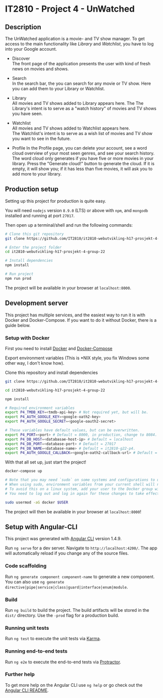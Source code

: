 # IT2810 - Project 4 - UnWatched

## Description
The UnWatched application is a movie- and TV show manager.
To get access to the main functionality like *Library* and *Watchlist*, you have to log into your Google account.

  * Discover  
   The front page of the application presents the user with kind of fresh news on movies and shows.

  * Search  
   In the search bar, the you can search for any movie or TV show.
   Here you can add them to your Library or Watchlist.

  * Library  
   All movies and TV shows added to Library appears here.
   The The Library's intent is to serve as a "watch history" of movies and TV shows you have seen.

  * Watchlist  
   All movies and TV shows added to Watchlist appears here.  
   The Watchlist's intent is to serve as a wish list of movies and TV show you want to see in the future.
  

  * Profile
  In the Profile page, you can delete your account, see a word cloud overview of your most seen genres,
  and see your search history.  
  The word cloud only generates if you have five or more movies in your library.
  Press the "Generate cloud!" button to generate the cloud. If it is empty, it will show you; if it has less than five
  movies, it will ask you to add more to your library.


## Production setup

Setting up this project for production is quite easy.

You will need `nodejs` version `8.9.0` (LTS) or above with `npm`, and `mongodb` installed and running at port `27017`.

Then open up a terminal/shell and run the following commands:

``` bash
# Clone this git repository
git clone https://github.com/IT2810/it2810-webutvikling-h17-prosjekt-4-group-22.git

# Enter the project folder
cd it2810-webutvikling-h17-prosjekt-4-group-22

# Install dependencies
npm install

# Run project
npm run prod
```

The project will be available in your browser at `localhost:8000`.

## Development server

This project has multiple services, and the easiest way to run it is with Docker and Docker-Compose. If you want to do it without Docker, there is a guide below.

### Setup with Docker

First you need to install [Docker](https://www.docker.com/community-edition#/download) and [Docker-Compose](https://docs.docker.com/compose/install/)

Export environment variables (This is *NIX style, you fix Windows some other way, I don't know how).

Clone this repository and install dependencies

``` bash
git clone https://github.com/IT2810/it2810-webutvikling-h17-prosjekt-4-group-22.git

cd it2810-webutvikling-h17-prosjekt-4-group-22

npm install
```

``` bash
# Required environment variables
export P4_TMDB_KEY=<tmdb-api-key> # Not required yet, but will be.
export P4_AUTH_GOOGLE_KEY=<google-oath2-key>
export P4_AUTH_GOOGLE_SECRET=<google-oauth2-secret>

# These variables have default values, but can be overwritten.
export P4_PORT=<port> # Default = 8000, in production, change to 8084.
export P4_DB_HOST=<databasae-host-ip> # Default = localhost
export P4_DB_PORT=<database-port> # Default = 27017
export P4_DB_NAME=<database-name> # Default = it2810-g22-p4.
export P4_AUTH_GOOGLE_CALLBACK=<google-oath2-callback-url> # Default = http://localhost:8000/auth/google-callback
```

With that all set up, just start the project!

``` bash
docker-compose up

# Note that you may need `sudo` on some systems and configurations to use this command.
# When using sudo, environment variables from your current shell will not work!
# To avoid this on a linux system, add your user to the Docker group with the following command.
# You need to log out and log in again for these changes to take effect.

sudo usermod -aG docker $USER
```

The project will then be available in your browser at `localhost:8000`!

## Setup with Angular-CLI

This project was generated with [Angular CLI](https://github.com/angular/angular-cli) version 1.4.9.

Run `ng serve` for a dev server. Navigate to `http://localhost:4200/`. The app will automatically reload if you change any of the source files.

### Code scaffolding

Run `ng generate component component-name` to generate a new component. You can also use `ng generate directive|pipe|service|class|guard|interface|enum|module`.

### Build

Run `ng build` to build the project. The build artifacts will be stored in the `dist/` directory. Use the `-prod` flag for a production build.

### Running unit tests

Run `ng test` to execute the unit tests via [Karma](https://karma-runner.github.io).

### Running end-to-end tests

Run `ng e2e` to execute the end-to-end tests via [Protractor](http://www.protractortest.org/).

### Further help

To get more help on the Angular CLI use `ng help` or go check out the [Angular CLI README](https://github.com/angular/angular-cli/blob/master/README.md).
